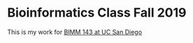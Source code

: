 # Bioinformatics Class Fall 2019
This is my work for [BIMM 143 at UC San Diego](https://bioboot.github.io/bimm143_F19/)
